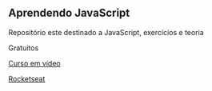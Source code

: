 <h2>Aprendendo JavaScript</h2>

<p>Repositório este destinado a JavaScript, exercícios e teoria</p>

<p>Gratuitos</p>

<a href="https://www.youtube.com/playlist?list=PLHz_AreHm4dlsK3Nr9GVvXCbpQyHQl1o1">Curso em vídeo</a>

<a href="https://app.rocketseat.com.br/node/o-guia-estelar-de-java-script">Rocketseat</a>